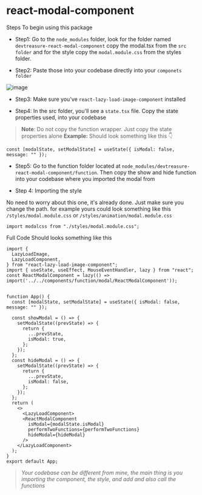 # react-modal-component

Steps To begin using this package

- Step1: Go to the `node_modules` folder, look for the folder named `devtreasure-react-modal-component` copy the modal.tsx from the `src folder` and for the style copy the `modal.module.css` from the styles folder.

- Step2: Paste those into your codebase directly into your `componets folder`

![image](https://github.com/creative-tutorials/react-modal-component/assets/68476321/e8a9081f-d219-498c-8cc6-ae0697de6d78)

- Step3: Make sure you've `react-lazy-load-image-component` installed

- Step4: In the src folder, you'll see a `state.tsx` file. Copy the state properties used, into your codebase

> **Note**: Do not copy the function wrapper. Just copy the state properties alone
> **Example:** Should look something like this 👇

```tsx
const [modalState, setModalState] = useState({ isModal: false, message: "" });
```

- Step5: Go to the function folder located at `node_modules/devtreasure-react-modal-component/function`. Then copy the show and hide function into your codebase where you imported the modal from
  
- Step 4: Importing the style
  
No need to worry about this one, it's already done. Just make sure you change the path. for example yours could look something like this
`/styles/modal.module.css` or `/styles/animation/modal.module.css`

```tsx
import modalcss from "./styles/modal.module.css";
```

Full Code Should looks something like this

```tsx
import {
  LazyLoadImage,
  LazyLoadComponent,
} from "react-lazy-load-image-component";
import { useState, useEffect, MouseEventHandler, lazy } from "react";
const ReactModalComponent = lazy(() => import('../../components/function/modal/ReactModalComponent'));


function App() {
  const [modalState, setModalState] = useState({ isModal: false, message: "" });

  const showModal = () => {
    setModalState((prevState) => {
      return {
        ...prevState,
        isModal: true,
      };
    });
  };
  const hideModal = () => {
    setModalState((prevState) => {
      return {
        ...prevState,
        isModal: false,
      };
    });
  };
  return (
    <>
      <LazyLoadComponent>
      <ReactModalComponent
        isModal={modalState.isModal}
        performTwoFunctions={performTwoFunctions}
        hideModal={hideModal}
      />
    </LazyLoadComponent>
  );
}
export default App;
```

> _Your codebase can be different from mine, the main thing is you importing the component, the style, and add and also call the functions_

